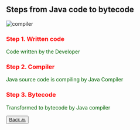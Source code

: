 ## Steps from Java code to bytecode

![compiler](https://github.com/Urunov/Interview-Preparation-WAY/assets/81904995/962a0591-3757-4145-8b23-bfb65e6f82e6)


<h3 style = "color: red"> Step 1. Written code</h3>

<dev style = "color: darkgreen">
    Code written by the Developer
</dev>

<h3 style = "color: red"> Step 2. Compiler</h3>

<dev style = "color: darkgreen">
    Java source code is compiling by Java Compiler
</dev>

<h3 style = "color: red"> Step 3. Bytecode</h3>

<dev style = "color: darkgreen">
    Transformed to bytecode by Java compiler
</dev>

<p></p>
<button type="button"><a href = "https://github.com/Urunov/Interview-Preparation-WAY/tree/master/ProcessResults/Java-Architecure">Back 🔙</a></button>
